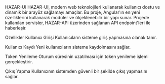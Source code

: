 HAZAR-UI
HAZAR-UI, modern web teknolojileri kullanarak kullanıcı dostu ve dinamik bir arayüz sağlamayı amaçlar. Bu proje, Angular'ın en yeni özelliklerini kullanarak modüler ve ölçeklenebilir bir yapı sunar. Projede kullanılan servisler, HAZAR-API üzerinden sağlanan API endpoint'leri ile haberleşir.

Özellikler
Kullanıcı Girişi
Kullanıcıların sisteme giriş yapmasına olanak tanır.

Kullanıcı Kaydı
Yeni kullanıcıların sisteme kaydolmasını sağlar.

Token Yenileme
Oturum süresinin uzatılması için token yenileme işlemi gerçekleştirir.

Çıkış Yapma
Kullanıcının sistemden güvenli bir şekilde çıkış yapmasını sağlar.
